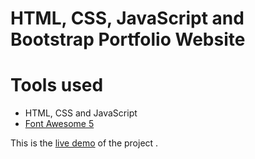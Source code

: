HTML, CSS, JavaScript and Bootstrap Portfolio Website
=======
# Tools used #
* HTML, CSS and JavaScript
* [Font Awesome 5](https://fontawesome.com/)

This is the [live demo](https://brad-portfolio.netlify.app/) of the project . 

